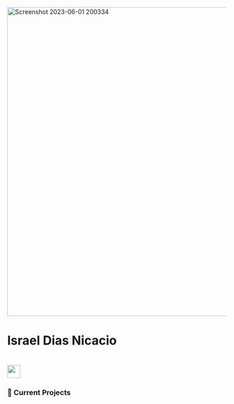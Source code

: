 <img width="1060" height="707" alt="Screenshot 2023-06-01 200334" src="https://github.com/IsraelNicacio/IsraelNicacio/assets/13049667/09b52f73-da97-48cc-a3fe-2feffd438dec">
<h1>Israel Dias Nicacio<h1>

 <a href='https://www.linkedin.com/in/israel-dias-nicacio-a22b6072/'>
  <img width='30px' src='https://cdn-icons-png.flaticon.com/512/174/174857.png'/>
  </a>
  
<h3>💼 Current Projects</h3>
